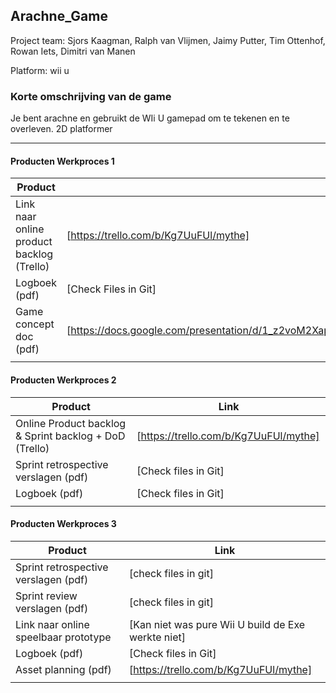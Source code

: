 ## Arachne_Game
Project team: Sjors Kaagman, Ralph van Vlijmen, Jaimy Putter, Tim Ottenhof, Rowan Iets, Dimitri van Manen 

Platform:
wii u

### Korte omschrijving van de game
Je bent arachne en gebruikt de WIi U gamepad om te tekenen en te overleven. 2D platformer

---
#### Producten Werkproces 1
| Product  | Link |
| ------ |  ------ |
| Link naar online product backlog (Trello) | [https://trello.com/b/Kg7UuFUl/mythe]
| Logboek (pdf)                             | [Check Files in Git]
| Game concept doc (pdf)                    | [https://docs.google.com/presentation/d/1_z2voM2XapvlNb24LVqxxuEiLzD8Y7DCOMYhweQHBFA/edit#slide=id.p]
|<img width=500/>|<img width=300/>|
   
#### Producten Werkproces 2
| Product  | Link |
| ------ |  ------ |
| Online Product backlog & Sprint backlog + DoD (Trello)    | [https://trello.com/b/Kg7UuFUl/mythe]
| Sprint retrospective verslagen (pdf)                      | [Check files in Git]
| Logboek (pdf)                                             | [Check files in Git]
|<img width=500/>|<img width=300/>|
   
#### Producten Werkproces 3
| Product  | Link |
| ------ |  ------ |
| Sprint retrospective verslagen (pdf)  | [check files in git]
| Sprint review verslagen (pdf)         | [check files in git]
| Link naar online speelbaar prototype  | [Kan niet was pure Wii U build de Exe werkte niet]
| Logboek (pdf)                         | [Check files in Git]
| Asset planning (pdf)                  | [https://trello.com/b/Kg7UuFUl/mythe]
|<img width=500/>|<img width=300/>|

   [Backlog]: <https://trello.com/dimitrivanmanen/boards>
   [Logboek]: <check files in git>
   [GameDesignDoc]: <https://docs.google.com/presentation/d/1_z2voM2XapvlNb24LVqxxuEiLzD8Y7DCOMYhweQHBFA/edit?usp=sharing>
   [RetrospectiveVerslagen]: <check files in git>
   [ReviewVerslagen]: <check files in git>
   [Prototype]: <>
   [AssetPlanning]: <https://trello.com/dimitrivanmanen/boards>
   
